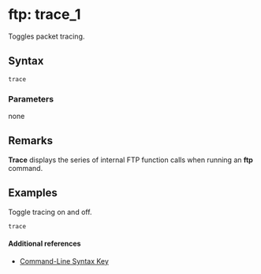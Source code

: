# ftp: trace_1



Toggles packet tracing.

## Syntax

```
trace
```

### Parameters

none

## Remarks

**Trace** displays the series of internal FTP function calls when running an **ftp** command.

## <a name="BKMK_Examples"></a>Examples

Toggle tracing on and off.
```
trace
```

#### Additional references

-   [Command-Line Syntax Key](command-line-syntax-key.md)